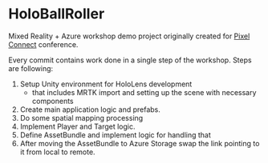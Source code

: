 # HoloBallRoller
Mixed Reality + Azure workshop demo project originally created for [Pixel Connect](http://pixel-connect.com/en/) conference.

Every commit contains work done in a single step of the workshop. Steps are following:

1. Setup Unity environment for HoloLens development
    - that includes MRTK import and setting up the scene with necessary components
2. Create main application logic and prefabs.
3. Do some spatial mapping processing
4. Implement Player and Target logic.
5. Define AssetBundle and implement logic for handling that
6. After moving the AssetBundle to Azure Storage swap the link pointing to it from local to remote.
